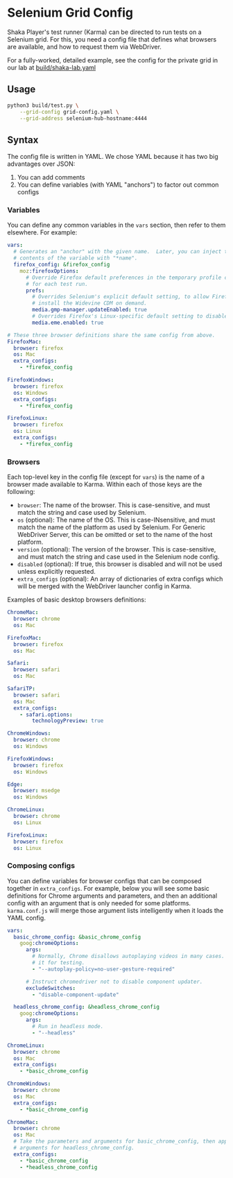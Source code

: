 # Selenium Grid Config

Shaka Player's test runner (Karma) can be directed to run tests on a Selenium
grid.  For this, you need a config file that defines what browsers are
available, and how to request them via WebDriver.

For a fully-worked, detailed example, see the config for the private grid in
our lab at [build/shaka-lab.yaml](https://github.com/shaka-project/shaka-player/blob/main/build/shaka-lab.yaml)

## Usage

```sh
python3 build/test.py \
    --grid-config grid-config.yaml \
    --grid-address selenium-hub-hostname:4444
```

## Syntax

The config file is written in YAML.  We chose YAML because it has two big
advantages over JSON:

1. You can add comments
2. You can define variables (with YAML "anchors") to factor out common configs

### Variables

You can define any common variables in the `vars` section, then refer to them
elsewhere.  For example:

```yaml
vars:
  # Generates an "anchor" with the given name.  Later, you can inject the
  # contents of the variable with "*name".
  firefox_config: &firefox_config
    moz:firefoxOptions:
      # Override Firefox default preferences in the temporary profile created
      # for each test run.
      prefs:
        # Overrides Selenium's explicit default setting, to allow Firefox to
        # install the Widevine CDM on demand.
        media.gmp-manager.updateEnabled: true
        # Overrides Firefox's Linux-specific default setting to disable DRM.
        media.eme.enabled: true

# These three browser definitions share the same config from above.
FirefoxMac:
  browser: firefox
  os: Mac
  extra_configs:
    - *firefox_config

FirefoxWindows:
  browser: firefox
  os: Windows
  extra_configs:
    - *firefox_config

FirefoxLinux:
  browser: firefox
  os: Linux
  extra_configs:
    - *firefox_config
```

### Browsers

Each top-level key in the config file (except for `vars`) is the name of a
browser made available to Karma.  Within each of those keys are the following:

 - `browser`: The name of the browser.  This is case-sensitive, and must match
       the string and case used by Selenium.
 - `os` (optional): The name of the OS.  This is case-INsensitive, and must
       match the name of the platform as used by Selenium.  For Generic
       WebDriver Server, this can be omitted or set to the name of the host
       platform.
 - `version` (optional): The version of the browser.  This is case-sensitive,
       and must match the string and case used in the Selenium node config.
 - `disabled` (optional): If true, this browser is disabled and will not be
       used unless explicitly requested.
 - `extra_configs` (optional): An array of dictionaries of extra configs which
       will be merged with the WebDriver launcher config in Karma.

Examples of basic desktop browsers definitions:

```yaml
ChromeMac:
  browser: chrome
  os: Mac

FirefoxMac:
  browser: firefox
  os: Mac

Safari:
  browser: safari
  os: Mac

SafariTP:
  browser: safari
  os: Mac
  extra_configs:
    - safari.options:
        technologyPreview: true

ChromeWindows:
  browser: chrome
  os: Windows

FirefoxWindows:
  browser: firefox
  os: Windows

Edge:
  browser: msedge
  os: Windows

ChromeLinux:
  browser: chrome
  os: Linux

FirefoxLinux:
  browser: firefox
  os: Linux
```

### Composing configs

You can define variables for browser configs that can be composed together in
`extra_configs`.  For example, below you will see some basic definitions for
Chrome arguments and parameters, and then an additional config with an argument
that is only needed for some platforms.  `karma.conf.js` will merge those
argument lists intelligently when it loads the YAML config.

```yaml
vars:
  basic_chrome_config: &basic_chrome_config
    goog:chromeOptions:
      args:
        # Normally, Chrome disallows autoplaying videos in many cases.  Enable
        # it for testing.
        - "--autoplay-policy=no-user-gesture-required"

      # Instruct chromedriver not to disable component updater.
      excludeSwitches:
        - "disable-component-update"

  headless_chrome_config: &headless_chrome_config
    goog:chromeOptions:
      args:
        # Run in headless mode.
        - "--headless"

ChromeLinux:
  browser: chrome
  os: Mac
  extra_configs:
    - *basic_chrome_config

ChromeWindows:
  browser: chrome
  os: Mac
  extra_configs:
    - *basic_chrome_config

ChromeMac:
  browser: chrome
  os: Mac
  # Take the parameters and arguments for basic_chrome_config, then append the
  # arguments for headless_chrome_config.
  extra_configs:
    - *basic_chrome_config
    - *headless_chrome_config
```
